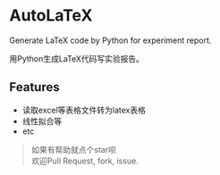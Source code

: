# AutoLaTeX

Generate LaTeX code by Python for experiment report.

用Python生成LaTeX代码写实验报告。  

## Features

- 读取excel等表格文件转为latex表格
- 线性拟合等
- etc

>如果有帮助就点个star呗  
>欢迎Pull Request, fork, issue.
